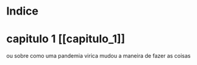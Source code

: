 # Indice

# capitulo 1 [[capitulo_1]]
ou sobre como uma pandemia virica mudou a maneira de fazer as coisas
